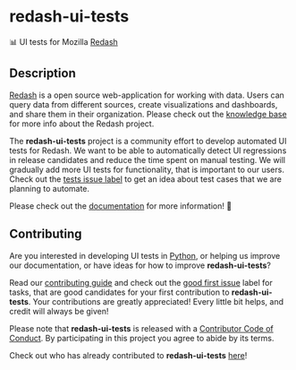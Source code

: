 # redash-ui-tests

:bar_chart: UI tests for Mozilla [Redash][redash]

## Description

[Redash][redash] is a open source web-application for working with data.
Users can query data from different sources, create visualizations and
dashboards, and share them in their organization. Please check out the
[knowledge base][redash help] for more info about the Redash project.

The **redash-ui-tests** project is a community effort to develop automated UI
tests for Redash. We want to be able to automatically detect UI regressions
in release candidates and reduce the time spent on manual testing. We will
gradually add more UI tests for functionality, that is important to our
users. Check out the [tests issue label][tests] to get an idea about test cases
that we are planning to automate.

Please check out the [documentation][docs] for more information! :memo:

## Contributing

Are you interested in developing UI tests in [Python][python], or helping us
improve our documentation, or have ideas for how to improve
**redash-ui-tests**?

Read our [contributing guide][contributing] and check out the [good first
issue][first] label for tasks, that are good candidates for your first
contribution to **redash-ui-tests**. Your contributions are greatly
appreciated! Every little bit helps, and credit will always be given!

Please note that **redash-ui-tests** is released with a [Contributor Code of
Conduct][code of conduct]. By participating in this project you agree to abide
by its terms.

[python]: https://www.python.org/
[code of conduct]: /.github/CODE_OF_CONDUCT.md
[contributing]: /.github/CONTRIBUTING.md

Check out who has already contributed to **redash-ui-tests**
[here][community]!

[community]: https://redash-ui-tests.readthedocs.io/en/latest/about/community/
[first]: https://github.com/mozilla/redash-ui-tests/labels/good%20first%20issue
[git]: https://git-scm.com/
[redash help]: https://redash.io/help/
[redash]: https://wiki.mozilla.org/Telemetry/Custom_dashboards_with_re:dash
[tests]: https://github.com/mozilla/redash-ui-tests/issues?q=is%3Aissue+is%3Aopen+label%3Atests
[docs]: https://redash-ui-tests.readthedocs.io/en/latest/
